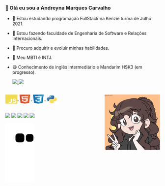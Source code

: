 ### 👋 Olá eu sou a Andreyna Marques Carvalho 

- 🔭 Estou estudando programação FullStack na Kenzie turma de Julho 2021.
- 🌱 Estou fazendo faculdade de Engenharia de Software e Relações Internacionais.
- 👯 Procuro adquirir e evoluir minhas habilidades.
- 💬 Meu MBTI é INTJ.
- 😄 Conhecimento de inglês intermediário e Mandarim HSK3 (em progresso).

  <div>
  <a href="https://github.com/andreyna1808">
  <img height="180em" src="https://github-readme-stats.vercel.app/api?username=andreyna1808&show_icons=true&theme=dracula&include_all_commits=true&count_private=true"/>
  <img height="180em" src="https://github-readme-stats.vercel.app/api/top-langs/?username=andreyna1808&layout=compact&langs_count=7&theme=dracula"/>
</div>
<div style="display: inline_block"><br>
  <img align="center" alt="Andreyna-Js" height="30" width="40" src="https://raw.githubusercontent.com/devicons/devicon/master/icons/javascript/javascript-plain.svg">
  <img align="center" alt="Andreyna-HTML" height="30" width="40" src="https://raw.githubusercontent.com/devicons/devicon/master/icons/html5/html5-original.svg">
  <img align="center" alt="Andreyna-CSS" height="30" width="40" src="https://raw.githubusercontent.com/devicons/devicon/master/icons/css3/css3-original.svg">
  <img align="center" alt="Andreyna-Python" height="30" width="40" src="https://raw.githubusercontent.com/devicons/devicon/master/icons/python/python-original.svg">
  <img align="right" src="meu.gif" alt="meu.gif" height="180" width="180"></div>

 ##
<div> 
  <a href="https://www.youtube.com/channel/UCBIL9fcbrliSq_cGxqHr6sA" target="_blank"><img src="https://img.shields.io/badge/YouTube-FF0000?style=for-the-badge&logo=youtube&logoColor=white" target="_blank"></a>
  <a href="https://www.instagram.com/andreyna_mc/" target="_blank"><img src="https://img.shields.io/badge/-Instagram-%23E4405F?style=for-the-badge&logo=instagram&logoColor=white" target="_blank"></a>
  <a href = "andreyna.official@gmail.com"><img src="https://img.shields.io/badge/-Gmail-%23333?style=for-the-badge&logo=gmail&logoColor=white" target="_blank"></a>
  <a href="https://www.linkedin.com/in/andreyna-carvalho-7a8aa5212/" target="_blank"><img src="https://img.shields.io/badge/-LinkedIn-%230077B5?style=for-the-badge&logo=linkedin&logoColor=white" target="_blank"></a> 
  <a href="https://www.tiktok.com/@reflexaohumana?lang=pt-BR" target="_blank"><img src="https://img.shields.io/badge/TikTok-000000?style=for-the-badge&logo=tiktok&logoColor=white" target="_blank"></a> 
  
  ![Snake animation](https://github.com/andreyna1808/andreyna1808/blob/output/github-contribution-grid-snake.svg)
  
</div>
